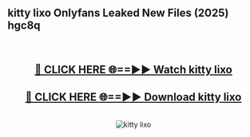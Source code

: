 <h2>kitty lixo Onlyfans Leaked New Files (2025) hgc8q</h2>
<br>
<div align="center">
<h2><a href="https://mediafiles.top/kitty_lixo&ref=git" rel="nofollow">🔴 CLICK HERE 🌐==►► Watch kitty lixo</a></h2>
<h2><a href="https://mediafiles.top/kitty_lixo&ref=git" rel="nofollow">🔴 CLICK HERE 🌐==►► Download kitty lixo</a></h2>
<br>
<a href="https://mediafiles.top/kitty_lixo&ref=git" rel="nofollow" data-target="animated-image.originalLink"><img src="https://i.ibb.co.com/xMMVF88/686577567.gif" alt="kitty lixo" style="max-width: 100%; display: inline-block;" data-target="animated-image.originalImage"></a>
</div>
<br>
<br>